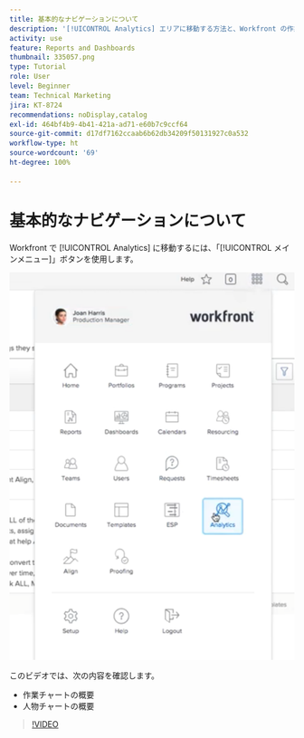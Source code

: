 ```yaml
---
title: 基本的なナビゲーションについて
description: '[!UICONTROL Analytics] エリアに移動する方法と、Workfront の作業チャートおよび人物チャートの概要を確認します。'
activity: use
feature: Reports and Dashboards
thumbnail: 335057.png
type: Tutorial
role: User
level: Beginner
team: Technical Marketing
jira: KT-8724
recommendations: noDisplay,catalog
exl-id: 464bf4b9-4b41-421a-ad71-e60b7c9ccf64
source-git-commit: d17df7162ccaab6b62db34209f50131927c0a532
workflow-type: ht
source-wordcount: '69'
ht-degree: 100%

---
```


# 基本的なナビゲーションについて

Workfront で [!UICONTROL Analytics] に移動するには、「[!UICONTROL メインメニュー]」ボタンを使用します。

![Workfront メイン メニューで [!UICONTROL Analytics] 機能を見つける画像](assets/Navigate-NWE.png)

このビデオでは、次の内容を確認します。

* 作業チャートの概要
* 人物チャートの概要

>[!VIDEO](https://video.tv.adobe.com/v/335057/?quality=12&learn=on&enablevpops)
